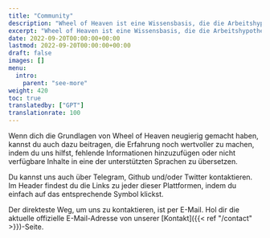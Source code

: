 ```yaml
---
title: "Community"
description: "Wheel of Heaven ist eine Wissensbasis, die die Arbeitshypothese untersucht, dass das Leben auf der Erde von einer außerirdischen Zivilisation, den sogenannten Elohim, intelligent entworfen wurde."
excerpt: "Wheel of Heaven ist eine Wissensbasis, die die Arbeitshypothese untersucht, dass das Leben auf der Erde von einer außerirdischen Zivilisation, den sogenannten Elohim, intelligent entworfen wurde."
date: 2022-09-20T00:00:00+00:00
lastmod: 2022-09-20T00:00:00+00:00
draft: false
images: []
menu:
  intro:
    parent: "see-more"
weight: 420
toc: true
translatedby: ["GPT"]
translationrate: 100
---
```


Wenn dich die Grundlagen von Wheel of Heaven neugierig gemacht haben, kannst du auch dazu beitragen, die Erfahrung noch wertvoller zu machen, indem du uns hilfst, fehlende Informationen hinzuzufügen oder nicht verfügbare Inhalte in eine der unterstützten Sprachen zu übersetzen.

Du kannst uns auch über Telegram, Github und/oder Twitter kontaktieren. Im Header findest du die Links zu jeder dieser Plattformen, indem du einfach auf das entsprechende Symbol klickst.

Der direkteste Weg, um uns zu kontaktieren, ist per E-Mail. Hol dir die aktuelle offizielle E-Mail-Adresse von unserer [Kontakt]({{< ref "/contact" >}})-Seite.
